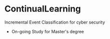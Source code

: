 # ContinualLearning
Incremental Event Classification for cyber security
* On-going Study for Master's degree

